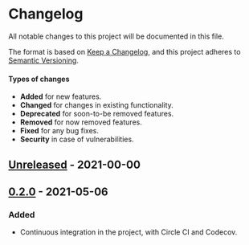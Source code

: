 # Changelog

All notable changes to this project will be documented in this file.

The format is based on [Keep a Changelog](https://keepachangelog.com),
and this project adheres to [Semantic Versioning](https://semver.org/spec/v2.0.0.html).

#### Types of changes

- **Added** for new features.
- **Changed** for changes in existing functionality.
- **Deprecated** for soon-to-be removed features.
- **Removed** for now removed features.
- **Fixed** for any bug fixes.
- **Security** in case of vulnerabilities.

## [Unreleased](https://github.com/renatosoares/perfect-photography/commits/Unreleased) - 2021-00-00

## [0.2.0](https://github.com/renatosoares/perfect-photography/commits/0.2.0) - 2021-05-06

### Added

- Continuous integration in the project, with Circle CI and Codecov.
